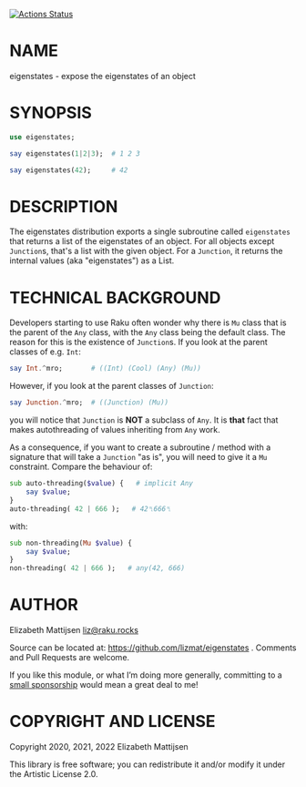 [![Actions Status](https://github.com/lizmat/eigenstates/workflows/test/badge.svg)](https://github.com/lizmat/eigenstates/actions)

NAME
====

eigenstates - expose the eigenstates of an object

SYNOPSIS
========

```raku
use eigenstates;

say eigenstates(1|2|3);  # 1 2 3

say eigenstates(42);     # 42
```

DESCRIPTION
===========

The eigenstates distribution exports a single subroutine called `eigenstates` that returns a list of the eigenstates of an object. For all objects except `Junction`s, that's a list with the given object. For a `Junction`, it returns the internal values (aka "eigenstates") as a List.

TECHNICAL BACKGROUND
====================

Developers starting to use Raku often wonder why there is `Mu` class that is the parent of the `Any` class, with the `Any` class being the default class. The reason for this is the existence of `Junction`s. If you look at the parent classes of e.g. `Int`:

```raku
say Int.^mro;       # ((Int) (Cool) (Any) (Mu))
```

However, if you look at the parent classes of `Junction`:

```raku
say Junction.^mro;  # ((Junction) (Mu))
```

you will notice that `Junction` is **NOT** a subclass of `Any`. It is **that** fact that makes autothreading of values inheriting from `Any` work.

As a consequence, if you want to create a subroutine / method with a signature that will take a `Junction` "as is", you will need to give it a `Mu` constraint. Compare the behaviour of:

```raku
sub auto-threading($value) {   # implicit Any
    say $value;
}
auto-threading( 42 | 666 );   # 42␤666␤
```

with:

```raku
sub non-threading(Mu $value) {
    say $value;
}
non-threading( 42 | 666 );   # any(42, 666)
```

AUTHOR
======

Elizabeth Mattijsen <liz@raku.rocks>

Source can be located at: https://github.com/lizmat/eigenstates . Comments and Pull Requests are welcome.

If you like this module, or what I’m doing more generally, committing to a [small sponsorship](https://github.com/sponsors/lizmat/) would mean a great deal to me!

COPYRIGHT AND LICENSE
=====================

Copyright 2020, 2021, 2022 Elizabeth Mattijsen

This library is free software; you can redistribute it and/or modify it under the Artistic License 2.0.

